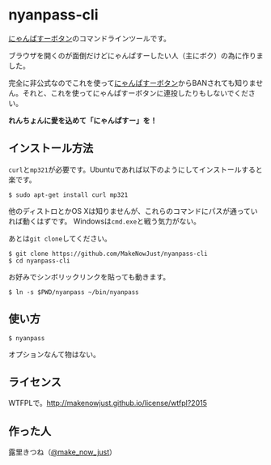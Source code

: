 nyanpass-cli
===

[にゃんぱすーボタン]のコマンドラインツールです。

ブラウザを開くのが面倒だけどにゃんぱすーしたい人（主にボク）の為に作りました。

完全に非公式なのでこれを使って[にゃんぱすーボタン]からBANされても知りません。それと、これを使ってにゃんぱすーボタンに連投したりもしないでください。

__れんちょんに愛を込めて「にゃんぱすー」を！__

インストール方法
---

`curl`と`mp321`が必要です。Ubuntuであれば以下のようにしてインストールすると楽です。

```console
$ sudo apt-get install curl mp321
```

他のディストロとかOS Xは知りませんが、これらのコマンドにパスが通っていれば動くはずです。
Windowsは`cmd.exe`と戦う気力がない。

あとは`git clone`してください。

```console
$ git clone https://github.com/MakeNowJust/nyanpass-cli
$ cd nyanpass-cli
```

お好みでシンボリックリンクを貼っても動きます。

```console
$ ln -s $PWD/nyanpass ~/bin/nyanpass
```


使い方
---

```console
$ nyanpass
```

オプションなんて物はない。


ライセンス
---

WTFPLで。<http://makenowjust.github.io/license/wtfpl?2015>


作った人
---

露里きつね（[@make\_now\_just](https://twitter.com/make_now_just)）


[にゃんぱすーボタン]: http://nyanpass.com
